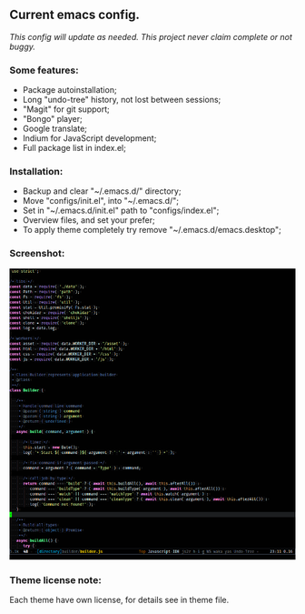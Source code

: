 ## Current emacs config.

*This config will update as needed.*
*This project never claim complete or not buggy.*

### Some features:
* Package autoinstallation;
* Long "undo-tree" history, not lost between sessions;
* "Magit" for git support;
* "Bongo" player;
* Google translate;
* Indium for JavaScript development;
* Full package list in index.el;

### Installation:
* Backup and clear "~/.emacs.d/" directory;
* Move "configs/init.el", into "~/.emacs.d/";
* Set in "~/.emacs.d/init.el" path to "configs/index.el";
* Overview files, and set your prefer;
* To apply theme completely try remove "~/.emacs.d/emacs.desktop";

### Screenshot:
![Image of editor](https://raw.githubusercontent.com/sashlex/emacs-config/master/img/screenshot.png)

### Theme license note:
Each theme have own license, for details see in theme file.
